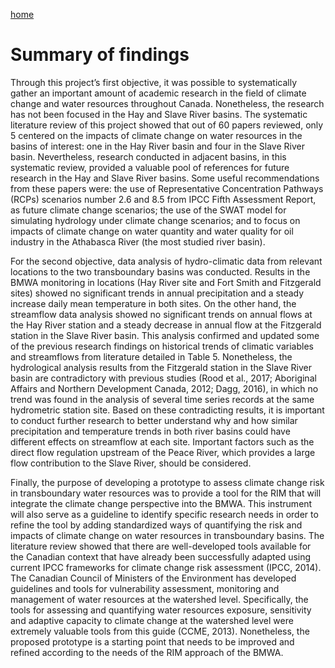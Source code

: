 ---
---

[home](home.html)

# Summary of findings

Through this project’s first objective, it was possible to systematically gather an important amount of academic research in the field of climate change and water resources throughout Canada. Nonetheless, the research has not been focused in the Hay and Slave River basins. The systematic literature review of this project showed that out of 60 papers reviewed, only 5 centered on the impacts of climate change on water resources in the basins of interest: one in the Hay River basin and four in the Slave River basin. Nevertheless, research conducted in adjacent basins, in this systematic review, provided a valuable pool of references for future research in the Hay and Slave River basins. Some useful recommendations from these papers were: the use of Representative Concentration Pathways (RCPs) scenarios number 2.6 and 8.5 from IPCC Fifth Assessment Report, as future climate change scenarios; the use of the SWAT model for simulating hydrology under climate change scenarios; and to focus on impacts of climate change on water quantity and water quality for oil industry in the Athabasca River (the most studied river basin).

For the second objective, data analysis of hydro-climatic data from relevant locations to the two transboundary basins was conducted. Results in the BMWA monitoring in locations (Hay River site and Fort Smith and Fitzgerald sites) showed no significant trends in annual precipitation and a steady increase daily mean temperature in both sites. On the other hand, the streamflow data analysis showed no significant trends on annual flows at the Hay River station and a steady decrease in annual flow at the Fitzgerald station in the Slave River basin. This analysis confirmed and updated some of the previous research findings on historical trends of climatic variables and streamflows from literature detailed in Table 5. Nonetheless, the hydrological analysis results from the Fitzgerald station in the Slave River basin are contradictory with previous studies (Rood et al., 2017; Aboriginal Affairs and Northern Development Canada, 2012; Dagg, 2016), in which no trend was found in the analysis of several time series records at the same hydrometric station site. Based on these contradicting results, it is important to conduct further research to better understand why and how similar precipitation and temperature trends in both river basins could have different effects on streamflow at each site. Important factors such as the direct flow regulation upstream of the Peace River, which provides a large flow contribution to the Slave River, should be considered.

Finally, the purpose of developing a prototype to assess climate change risk in transboundary water resources was to provide a tool for the RIM that will integrate the climate change perspective into the BMWA. This instrument will also serve as a guideline to identify specific research needs in order to refine the tool by adding standardized ways of quantifying the risk and impacts of climate change on water resources in transboundary basins. The literature review showed that there are well-developed tools available for the Canadian context that have already been successfully adapted using current IPCC frameworks for climate change risk assessment (IPCC, 2014). The Canadian Council of Ministers of the Environment has developed guidelines and tools for vulnerability assessment, monitoring and management of water resources at the watershed level. Specifically, the tools for assessing and quantifying water resources exposure, sensitivity and adaptive capacity to climate change at the watershed level were extremely valuable tools from this guide (CCME, 2013). Nonetheless, the proposed prototype is a starting point that needs to be improved and refined according to the needs of the RIM approach of the BMWA.
